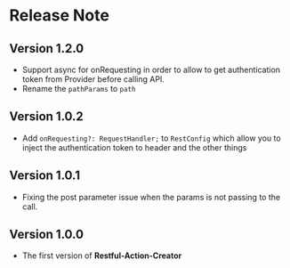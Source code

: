 # Release Note

## Version 1.2.0

- Support async for onRequesting in order to allow to get authentication token from Provider before calling API.
- Rename the `pathParams` to `path`

## Version 1.0.2

- Add `onRequesting?: RequestHandler;` to `RestConfig` which allow you to inject the authentication token to header and the other things

## Version 1.0.1

- Fixing the post parameter issue when the params is not passing to the call.

## Version 1.0.0

- The first version of **Restful-Action-Creator**
